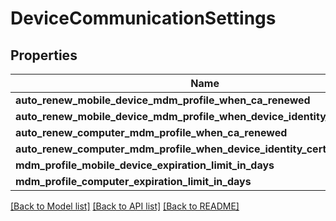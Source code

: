 # DeviceCommunicationSettings

## Properties
Name | Type | Description | Notes
------------ | ------------- | ------------- | -------------
**auto_renew_mobile_device_mdm_profile_when_ca_renewed** | **bool** |  | [optional] 
**auto_renew_mobile_device_mdm_profile_when_device_identity_cert_expiring** | **bool** |  | [optional] 
**auto_renew_computer_mdm_profile_when_ca_renewed** | **bool** |  | [optional] 
**auto_renew_computer_mdm_profile_when_device_identity_cert_expiring** | **bool** |  | [optional] 
**mdm_profile_mobile_device_expiration_limit_in_days** | **int** |  | [optional] 
**mdm_profile_computer_expiration_limit_in_days** | **int** |  | [optional] 

[[Back to Model list]](../README.md#documentation-for-models) [[Back to API list]](../README.md#documentation-for-api-endpoints) [[Back to README]](../README.md)


